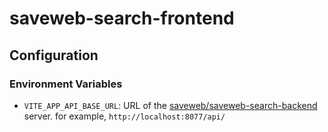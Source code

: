 # saveweb-search-frontend

## Configuration

### Environment Variables

- `VITE_APP_API_BASE_URL`: URL of the [saveweb/saveweb-search-backend](https://github.com/saveweb/saveweb-search-backend) server. for example, `http://localhost:8077/api/`

